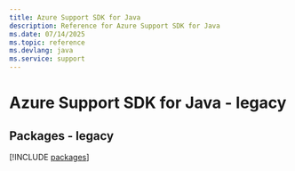 ```yaml
---
title: Azure Support SDK for Java
description: Reference for Azure Support SDK for Java
ms.date: 07/14/2025
ms.topic: reference
ms.devlang: java
ms.service: support
---
```

# Azure Support SDK for Java - legacy
## Packages - legacy
[!INCLUDE [packages](support-index.md)]